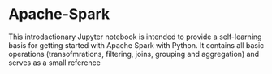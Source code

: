 # Apache-Spark

This introdactionary Jupyter notebook is intended to provide a self-learning basis for getting started with Apache Spark with Python. It contains all basic operations (transofmrations, filtering, joins, grouping and aggregation) and serves as a small reference

